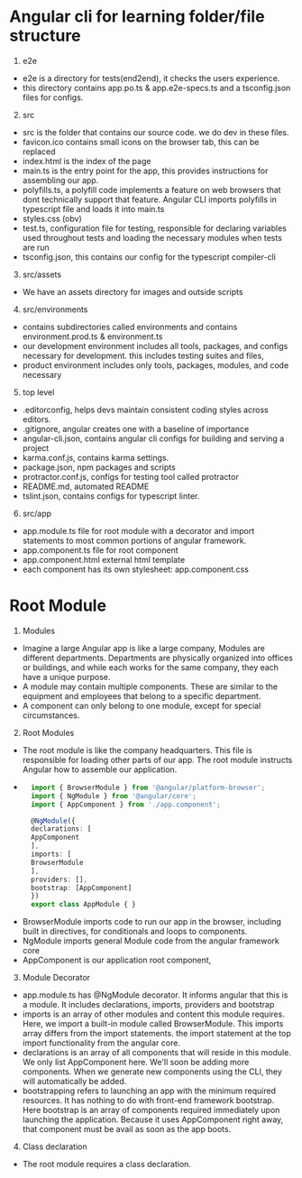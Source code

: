 # Angular cli for learning folder/file structure

1. e2e
  - e2e is a directory for tests(end2end), it checks the users experience.
  - this directory contains app.po.ts & app.e2e-specs.ts and a tsconfig.json files for configs.
2. src
  - src is the folder that contains our source code. we do dev in these files.
  - favicon.ico contains small icons on the browser tab, this can be replaced
  - index.html is the index of the page
  - main.ts is the entry point for the app, this provides instructions for assembling our app.
  - polyfills.ts, a polyfill code implements a feature on web browsers that dont technically support that feature. Angular CLI imports polyfills in typescript file and loads it into main.ts
  - styles.css (obv)
  - test.ts, configuration file for testing, responsible for declaring variables used throughout tests and loading the necessary modules when tests are run
  - tsconfig.json, this contains our config for the typescript compiler-cli
3. src/assets
  - We have an assets directory for images and outside scripts
4. src/environments
  - contains subdirectories called environments and contains environment.prod.ts & environment.ts
  - our development environment includes all tools, packages, and configs necessary for development. this includes testing suites and files,
  - product environment includes only tools, packages, modules, and code necessary
5. top level
  - .editorconfig, helps devs maintain consistent coding styles across editors.
  - .gitignore, angular creates one with a baseline of importance
  - angular-cli.json, contains angular cli configs for building and serving a project
  - karma.conf.js, contains karma settings.
  - package.json, npm packages and scripts
  - protractor.conf.js, configs for testing tool called protractor
  - README.md, automated README
  - tslint.json, contains configs for typescript linter.
6. src/app
  - app.module.ts file for root module with a decorator and import statements to most common portions of angular framework.
  - app.component.ts file for root component
  - app.component.html external html template
  - each component has its own stylesheet: app.component.css

# Root Module
1. Modules
  - Imagine a large Angular app is like a large company, Modules are different departments. Departments are physically organized into offices or buildings, and while each works for the same company, they each have a unique purpose.
  - A module may contain multiple components. These are similar to the equipment and employees that belong to a specific department.
  - A component can only belong to one module, except for special circumstances.
2. Root Modules
  - The root module is like the company headquarters. This file is responsible for loading other parts of our app. The root module instructs Angular how to assemble our application.
  - ``` typescript
      import { BrowserModule } from '@angular/platform-browser';
      import { NgModule } from '@angular/core';
      import { AppComponent } from './app.component';

      @NgModule({
      declarations: [
      AppComponent
      ],
      imports: [
      BrowserModule
      ],
      providers: [],
      bootstrap: [AppComponent]
      })
      export class AppModule { }
    ```
  - BrowserModule imports code to run our app in the browser, including built in directives, for conditionals and loops to components.
  - NgModule imports general Module code from the angular framework core
  - AppComponent is our application root component,
3. Module Decorator
  - app.module.ts has @NgModule decorator. It informs angular that this is a module. It includes declarations, imports, providers and bootstrap
  - imports is an array of other modules and content this module requires. Here, we import a built-in module called BrowserModule. This imports array differs from the import statements. the import statement at the top import functionality from the angular core.
  - declarations is an array of all components that will reside in this module. We only list AppComponent here. We'll soon be adding more components. When we generate new components using the CLI, they will automatically be added.
  - bootstrapping refers to launching an app with the minimum required resources. It has nothing to do with front-end framework bootstrap. Here bootstrap is an array of components required immediately upon launching the application. Because it uses AppComponent right away, that component must be avail as soon as the app boots.
4. Class declaration
  - The root module requires a class declaration. 
